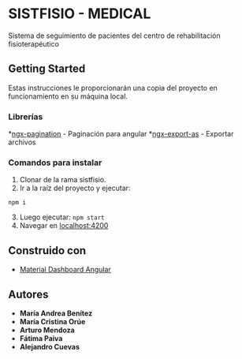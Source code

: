 # SISTFISIO - MEDICAL

Sistema de seguimiento de pacientes del centro de rehabilitación fisioterapéutico

## Getting Started

Estas instrucciones le proporcionarán una copia del proyecto en funcionamiento en su máquina local.

### Librerías
*[ngx-pagination](https://www.npmjs.com/package/ngx-pagination) - Paginación para angular
*[ngx-export-as](https://www.npmjs.com/package/ngx-export-as) - Exportar archivos



### Comandos para instalar

1. Clonar de la rama sistfisio.
2. Ir a la raíz del proyecto y ejecutar:
```
npm i
```
3. Luego ejecutar: 
```npm start```
4. Navegar en [localhost:4200](localhost:4200)





## Construido con

* [Material Dashboard Angular](https://www.creative-tim.com/product/material-dashboard-angular2)




## Autores

* **María Andrea Benítez**
* **María Cristina Orúe**
* **Arturo Mendoza**
* **Fátima Paiva**
* **Alejandro Cuevas**


